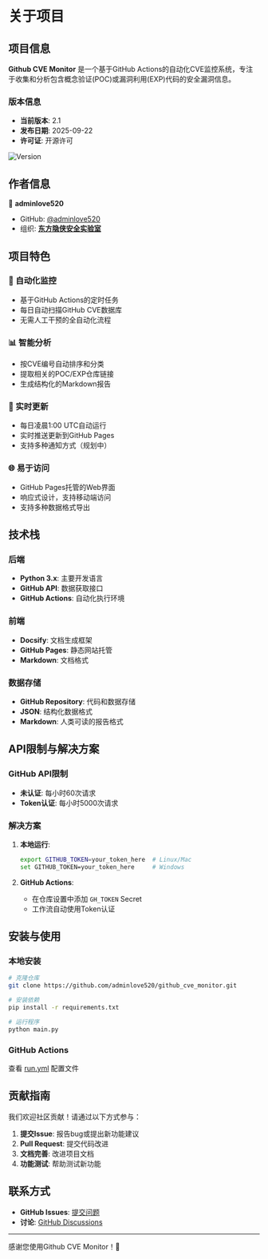 # 关于项目

## 项目信息

**Github CVE Monitor** 是一个基于GitHub Actions的自动化CVE监控系统，专注于收集和分析包含概念验证(POC)或漏洞利用(EXP)代码的安全漏洞信息。

### 版本信息
- **当前版本**: 2.1
- **发布日期**: 2025-09-22
- **许可证**: 开源许可

![Version](https://img.shields.io/badge/version-2.1-blue.svg)

## 作者信息

👤 **adminlove520**

- GitHub: [@adminlove520](https://github.com/adminlove520)
- 组织: [**东方隐侠安全实验室**](https://www.dfyxsec.com/)

## 项目特色

### 🎯 自动化监控
- 基于GitHub Actions的定时任务
- 每日自动扫描GitHub CVE数据库
- 无需人工干预的全自动化流程

### 📊 智能分析
- 按CVE编号自动排序和分类
- 提取相关的POC/EXP仓库链接
- 生成结构化的Markdown报告

### 🔄 实时更新
- 每日凌晨1:00 UTC自动运行
- 实时推送更新到GitHub Pages
- 支持多种通知方式（规划中）

### 🌐 易于访问
- GitHub Pages托管的Web界面
- 响应式设计，支持移动端访问
- 支持多种数据格式导出

## 技术栈

### 后端
- **Python 3.x**: 主要开发语言
- **GitHub API**: 数据获取接口
- **GitHub Actions**: 自动化执行环境

### 前端
- **Docsify**: 文档生成框架
- **GitHub Pages**: 静态网站托管
- **Markdown**: 文档格式

### 数据存储
- **GitHub Repository**: 代码和数据存储
- **JSON**: 结构化数据格式
- **Markdown**: 人类可读的报告格式

## API限制与解决方案

### GitHub API限制
- **未认证**: 每小时60次请求
- **Token认证**: 每小时5000次请求

### 解决方案
1. **本地运行**:
   ```bash
   export GITHUB_TOKEN=your_token_here  # Linux/Mac
   set GITHUB_TOKEN=your_token_here     # Windows
   ```

2. **GitHub Actions**:
   - 在仓库设置中添加 `GH_TOKEN` Secret
   - 工作流自动使用Token认证

## 安装与使用

### 本地安装
```bash
# 克隆仓库
git clone https://github.com/adminlove520/github_cve_monitor.git

# 安装依赖
pip install -r requirements.txt

# 运行程序
python main.py
```

### GitHub Actions
查看 [run.yml](https://github.com/adminlove520/github_cve_monitor/blob/main/.github/workflows/run.yml) 配置文件

## 贡献指南

我们欢迎社区贡献！请通过以下方式参与：

1. **提交Issue**: 报告bug或提出新功能建议
2. **Pull Request**: 提交代码改进
3. **文档完善**: 改进项目文档
4. **功能测试**: 帮助测试新功能

## 联系方式

- **GitHub Issues**: [提交问题](https://github.com/adminlove520/github_cve_monitor/issues)
- **讨论**: [GitHub Discussions](https://github.com/adminlove520/github_cve_monitor/discussions)

---

感谢您使用Github CVE Monitor！🎉